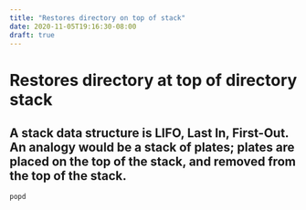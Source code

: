 ```yaml
---
title: "Restores directory on top of stack"
date: 2020-11-05T19:16:30-08:00
draft: true
---
```


# Restores directory at top of directory stack

## A stack data structure is LIFO, Last In, First-Out.  An analogy would be a stack of plates; plates are placed on the top of the stack, and removed from the top of the stack.

```
popd
```
